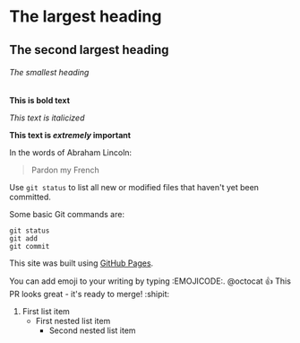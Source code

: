 # The largest heading
## The second largest heading
###### The smallest heading

**This is bold text**

*This text is italicized*

**This text is _extremely_ important**

In the words of Abraham Lincoln:
> Pardon my French

Use `git status` to list all new or modified files that haven't yet been committed.

Some basic Git commands are:
```
git status
git add
git commit
```

This site was built using [GitHub Pages](https://pages.github.com/).

You can add emoji to your writing by typing :EMOJICODE:.
@octocat :+1: This PR looks great - it's ready to merge! :shipit:

1. First list item
	- First nested list item
		- Second nested list item